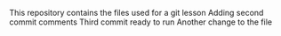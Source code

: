 This repository contains the files used for a git lesson
Adding second commit comments
Third commit ready to run
Another change to the file
